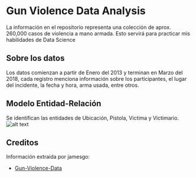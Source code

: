 # Gun Violence Data Analysis

La información en el repositorio representa una colección de aprox. 260,000 casos de violencia a mano armada. Esto servirá para practicar mis habilidades de Data Science

## Sobre los datos

Los datos comienzan a partir de Enero del 2013 y terminan en Marzo del 2018, cada registro menciona información sobre los participantes, el lugar del incidente, la fecha y hora, arma usada, entre otros.

## Modelo Entidad-Relación

Se identifican las entidades de Ubicación, Pistola, Victima y Victimario.
![alt text](https://raw.githubusercontent.com/royax64/GunViolenceData-Analysis/main/Pr%C3%A1ctica%202/diagram.png)

## Creditos

Información extraida por jamesgo:

- [Gun-Violence-Data](https://github.com/jamesqo/gun-violence-data)

